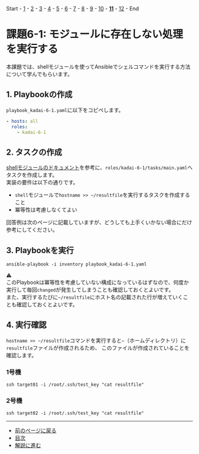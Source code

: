 Start - [1](step1.md) - [2](step2.md) - [3](step3.md) - [4](step4.md) - [5](step5.md) - [6](step6.md) - [7](step7.md) - [8](step8.md) - [9](step9.md) - [10](step10.md) - [**11**](step11.md) - [12](step12.md) - End

# 課題6-1: モジュールに存在しない処理を実行する

本課題では、shellモジュールを使ってAnsibleでシェルコマンドを実行する方法について学んでもらいます。

## 1. Playbookの作成

`playbook_kadai-6-1.yaml`に以下をコピペします。

```yaml
- hosts: all
  roles:
    - kadai-6-1
```

## 2. タスクの作成

[shellモジュールのドキュメント](https://docs.ansible.com/ansible/2.9_ja/modules/shell_module.html)を参考に、`roles/kadai-6-1/tasks/main.yaml`へタスクを作成します。  
実装の要件は以下の通りです。

* `shell`モジュールで`hostname >> ~/resultfile`を実行するタスクを作成すること
* 冪等性は考慮しなくてよい

回答例は次のページに記載していますが、どうしても上手くいかない場合にだけ参考にしてください。

## 3. Playbookを実行

`ansible-playbook -i inventory playbook_kadai-6-1.yaml`

:warning:  
このPlaybookは冪等性を考慮していない構成になっているはずなので、何度か実行して毎回`changed`が発生してしまうことも確認しておくとよいです。  
また、実行するたびに`~/resultfile`にホスト名の記載された行が増えていくことも確認しておくとよいです。

## 4. 実行確認

`hostname >> ~/resultfile`コマンドを実行すると`~`（ホームディレクトリ）に`resultfile`ファイルが作成されるため、
このファイルが作成されていることを確認します。

### 1号機

`ssh target01 -i /root/.ssh/test_key "cat resultfile"`

### 2号機

`ssh target02 -i /root/.ssh/test_key "cat resultfile"`

---

- [前のページに戻る](step10a.md)
- [目次](README.md)
- [解説に進む](step11a.md)

